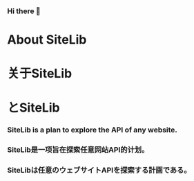 ### Hi there 👋

<!--
**sitelib/sitelib** is a ✨ _special_ ✨ repository because its `README.md` (this file) appears on your GitHub profile.

Here are some ideas to get you started:

- 🔭 I’m currently working on ...
- 🌱 I’m currently learning ...
- 👯 I’m looking to collaborate on ...
- 🤔 I’m looking for help with ...
- 💬 Ask me about ...
- 📫 How to reach me: ...
- 😄 Pronouns: ...
- ⚡ Fun fact: ...
-->
# About SiteLib
# 关于SiteLib
# とSiteLib

### SiteLib is a plan to explore the API of any website.
### SiteLib是一项旨在探索任意网站API的计划。
### SiteLibは任意のウェブサイトAPIを探索する計画である。
